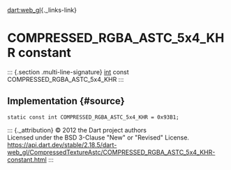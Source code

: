 [dart:web\_gl](../../dart-web_gl/dart-web_gl-library){._links-link}

COMPRESSED\_RGBA\_ASTC\_5x4\_KHR constant
=========================================

::: {.section .multi-line-signature}
[int](../../dart-core/int-class) const COMPRESSED\_RGBA\_ASTC\_5x4\_KHR
:::

Implementation {#source}
--------------

``` {.language-dart data-language="dart"}
static const int COMPRESSED_RGBA_ASTC_5x4_KHR = 0x93B1;
```

::: {._attribution}
© 2012 the Dart project authors\
Licensed under the BSD 3-Clause \"New\" or \"Revised\" License.\
<https://api.dart.dev/stable/2.18.5/dart-web_gl/CompressedTextureAstc/COMPRESSED_RGBA_ASTC_5x4_KHR-constant.html>
:::
